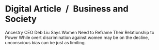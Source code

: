 # Digital Article / Business and Society

Ancestry CEO Deb Liu Says Women Need to Reframe Their Relationship to Power While overt discrimination against women may be on the decline, unconscious bias can be just as limiting.